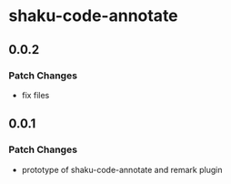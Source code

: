 # shaku-code-annotate

## 0.0.2

### Patch Changes

- fix files

## 0.0.1

### Patch Changes

- prototype of shaku-code-annotate and remark plugin
